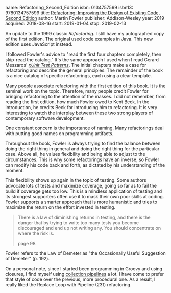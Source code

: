 name: Refactoring_Second_Edition
isbn: 0134757599
isbn13: 9780134757599
title: [Refactoring: Improving the Design of Existing Code, Second Edition](http://a.co/d/d98Vmak)
author: Martin Fowler
publisher: Addison-Wesley
year: 2019
acquired: 2018-08-16
start: 2019-01-04
stop: 2019-02-13

An update to the 1999 classic _Refactoring_.  I still have my autographed copy
of the first edition.  The original used code examples in Java.  This new
edition uses JavaScript instead.

I followed Fowler's advice to "read the first four chapters completely, then
skip-read the catalog."  It's the same approach I used when I read Gerard
Meszaros' [_xUnit Test Patterns_](#xUnit_Test_Patterns).  The initial
chapters make a case for refactoring and describe the general principles.  The
remainder of the book is a nice catalog of specific refactorings, each using a
clear template.

Many people associate refactoring with the first edition of this book.  It is
the seminal work on the topic.  Therefore, many people credit Fowler for
bringing refactoring to the attention of the masses.  I did not remember, from
reading the first edition, how much Fowler owed to Kent Beck.  In the
introduction, he credits Beck for introducing him to refactoring.  It is very
interesting to watch the interplay between these two strong players of
contemporary software development.

One constant concern is the importance of naming.  Many refactorings deal with
putting good names on programming artifacts.

Throughout the book, Fowler is always trying to find the balance between doing
the right thing in general and doing the right thing for the particular case.
Above all, he values flexibility and being able to adjust to the circumstances.
This is why some refactorings have an inverse, so Fowler can modify his code
back and forth, as dictated by his understanding of the moment.

This flexibility shows up again in the topic of testing.  Some authors advocate
lots of tests and maximize coverage, going so far as to fail the build if
coverage gets too low.  This is a mindless application of testing and its
strongest supporters often use it to mask their own poor skills at coding.
Fowler supports a smarter approach that is more humanistic and tries to maximize
the return on the effort invested in testing.

> There is a law of diminishing returns in testing, and there is the danger that
> by trying to write too many tests you become discouraged and end up not
> writing any.  You should concentrate on where the risk is.
> <footer>page 98</footer>

Fowler refers to the Law of Demeter as "the Occasionally Useful Suggestion of
Demeter" (p. 192).

On a personal note, since I started been programming in Groovy and using
closures, I find myself using
[collection pipelines](https://martinfowler.com/articles/collection-pipeline/)
a lot.  I have come to prefer that style of code over the previous, more
procedural one.  As a result, I really liked the Replace Loop with Pipeline
(231) refactoring.

